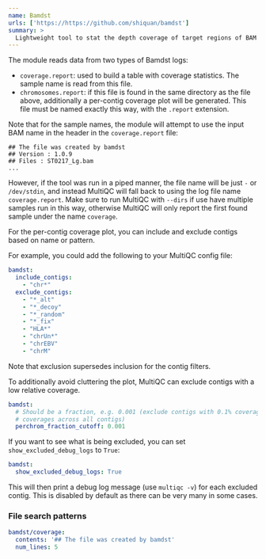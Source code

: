 ```yaml
---
name: Bamdst
urls: ['https://https://github.com/shiquan/bamdst']
summary: >
  Lightweight tool to stat the depth coverage of target regions of BAM file(s)
---
```


The module reads data from two types of Bamdst logs:

- `coverage.report`: used to build a table with coverage statistics. The sample name is read from this file.
- `chromosomes.report`: if this file is found in the same directory as the file above, additionally a per-contig coverage plot will be generated. This file must be named exactly this way, with the `.report` extension.

Note that for the sample names, the module will attempt to use the input BAM name
in the header in the `coverage.report` file:

```
## The file was created by bamdst
## Version : 1.0.9
## Files : ST0217_Lg.bam
...
```

However, if the tool was run in a piped manner, the file name will be just `-` or `/dev/stdin`,
and instead MultiQC will fall back to using the log file name `coverage.report`.
Make sure to run MultiQC with `--dirs` if use have multiple samples run in this way,
otherwise MultiQC will only report the first found sample under the name `coverage`.

For the per-contig coverage plot, you can include and exclude contigs based on name or pattern.

For example, you could add the following to your MultiQC config file:

```yaml
bamdst:
  include_contigs:
    - "chr*"
  exclude_contigs:
    - "*_alt"
    - "*_decoy"
    - "*_random"
    - "*_fix"
    - "HLA*"
    - "chrUn*"
    - "chrEBV"
    - "chrM"
```

Note that exclusion supersedes inclusion for the contig filters.

To additionally avoid cluttering the plot, MultiQC can exclude contigs with a low relative coverage.

```yaml
bamdst:
  # Should be a fraction, e.g. 0.001 (exclude contigs with 0.1% coverage of sum of
  # coverages across all contigs)
  perchrom_fraction_cutoff: 0.001
```

If you want to see what is being excluded, you can set `show_excluded_debug_logs` to `True`:

```yaml
bamdst:
  show_excluded_debug_logs: True
```

This will then print a debug log message (use `multiqc -v`) for each excluded contig.
This is disabled by default as there can be very many in some cases.

### File search patterns

```yaml
bamdst/coverage:
  contents: '## The file was created by bamdst'
  num_lines: 5
```